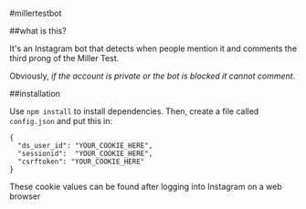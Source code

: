 #millertestbot

##what is this?

It's an Instagram bot that detects when people mention it and comments the third prong of the Miller Test.

Obviously, *if the account is private or the bot is blocked it cannot comment*.

##installation

Use `npm install` to install dependencies. Then, create a file called `config.json` and put this in:

    {
      "ds_user_id": "YOUR_COOKIE_HERE",
      "sessionid":	"YOUR_COOKIE_HERE",
      "csrftoken": "YOUR_COOKIE_HERE"
    }

These cookie values can be found after logging into Instagram on a web browser